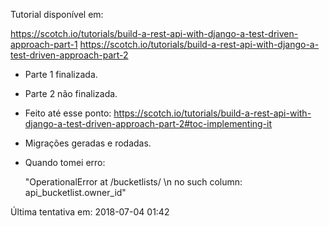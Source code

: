 Tutorial disponível em:

https://scotch.io/tutorials/build-a-rest-api-with-django-a-test-driven-approach-part-1
https://scotch.io/tutorials/build-a-rest-api-with-django-a-test-driven-approach-part-2

- Parte 1 finalizada.

- Parte 2 não finalizada.
+ Feito até esse ponto: https://scotch.io/tutorials/build-a-rest-api-with-django-a-test-driven-approach-part-2#toc-implementing-it
+ Migrações geradas e rodadas.
+ Quando tomei erro:

   "OperationalError at /bucketlists/ \n no such column: api_bucketlist.owner_id"

Última tentativa em: 2018-07-04 01:42	